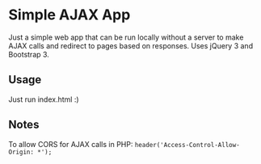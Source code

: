 # Simple AJAX App

Just a simple web app that can be run locally without a server to make AJAX calls and redirect to pages based on responses.
Uses jQuery 3 and Bootstrap 3.

## Usage
Just run index.html :)

## Notes
To allow CORS for AJAX calls in PHP: `header('Access-Control-Allow-Origin: *');`

